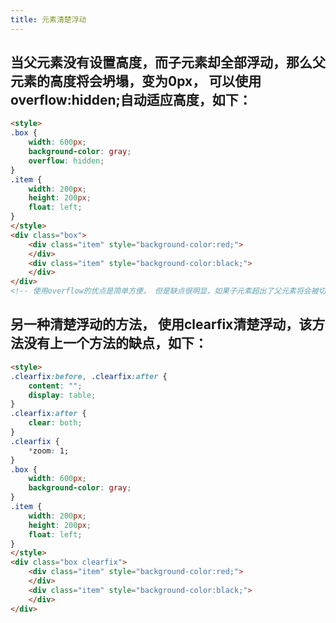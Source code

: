 ```yaml
---
title: 元素清楚浮动
---
```


## 当父元素没有设置高度，而子元素却全部浮动，那么父元素的高度将会坍塌，变为0px， 可以使用overflow:hidden;自动适应高度，如下：
```html
<style>
.box {
	width: 600px;
	background-color: gray;
	overflow: hidden;
}
.item {
	width: 200px;
	height: 200px;
	float: left;
}	
</style>
<div class="box">
	<div class="item" style="background-color:red;">
	</div>
	<div class="item" style="background-color:black;">
	</div>
</div>
<!-- 使用overflow的优点是简单方便， 但是缺点很明显，如果子元素超出了父元素将会被切断-->
```

## 另一种清楚浮动的方法， 使用clearfix清楚浮动，该方法没有上一个方法的缺点，如下：
```html
<style>
.clearfix:before, .clearfix:after {
	content: "";
	display: table;
}
.clearfix:after {
	clear: both;
}
.clearfix {
	*zoom: 1;
}
.box {
	width: 600px;
	background-color: gray;
}
.item {
	width: 200px;
	height: 200px;
	float: left;
}	
</style>
<div class="box clearfix">
	<div class="item" style="background-color:red;">
	</div>
	<div class="item" style="background-color:black;">
	</div>
</div>
```
